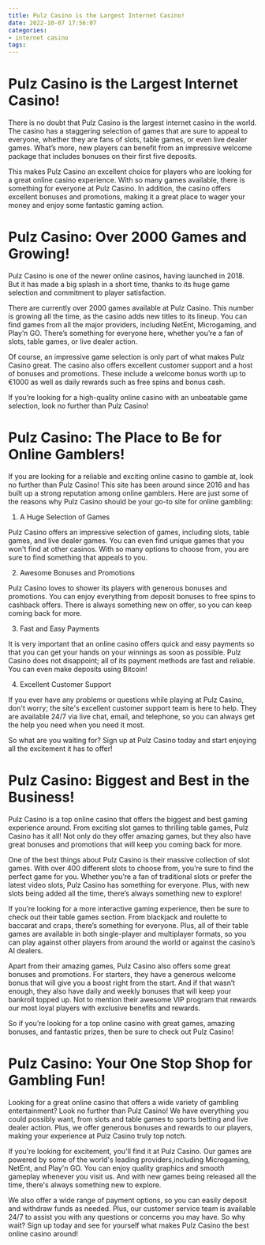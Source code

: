 ```yaml
---
title: Pulz Casino is the Largest Internet Casino!
date: 2022-10-07 17:56:07
categories:
- internet casino
tags:
---
```



#  Pulz Casino is the Largest Internet Casino!

There is no doubt that Pulz Casino is the largest internet casino in the world. The casino has a staggering selection of games that are sure to appeal to everyone, whether they are fans of slots, table games, or even live dealer games. What’s more, new players can benefit from an impressive welcome package that includes bonuses on their first five deposits.

This makes Pulz Casino an excellent choice for players who are looking for a great online casino experience. With so many games available, there is something for everyone at Pulz Casino. In addition, the casino offers excellent bonuses and promotions, making it a great place to wager your money and enjoy some fantastic gaming action.

#  Pulz Casino: Over 2000 Games and Growing!

Pulz Casino is one of the newer online casinos, having launched in 2018. But it has made a big splash in a short time, thanks to its huge game selection and commitment to player satisfaction.

There are currently over 2000 games available at Pulz Casino. This number is growing all the time, as the casino adds new titles to its lineup. You can find games from all the major providers, including NetEnt, Microgaming, and Play’n GO. There’s something for everyone here, whether you’re a fan of slots, table games, or live dealer action.

Of course, an impressive game selection is only part of what makes Pulz Casino great. The casino also offers excellent customer support and a host of bonuses and promotions. These include a welcome bonus worth up to €1000 as well as daily rewards such as free spins and bonus cash.

If you’re looking for a high-quality online casino with an unbeatable game selection, look no further than Pulz Casino!

#  Pulz Casino: The Place to Be for Online Gamblers!

If you are looking for a reliable and exciting online casino to gamble at, look no further than Pulz Casino! This site has been around since 2016 and has built up a strong reputation among online gamblers. Here are just some of the reasons why Pulz Casino should be your go-to site for online gambling:

1. A Huge Selection of Games

Pulz Casino offers an impressive selection of games, including slots, table games, and live dealer games. You can even find unique games that you won't find at other casinos. With so many options to choose from, you are sure to find something that appeals to you.

2. Awesome Bonuses and Promotions

Pulz Casino loves to shower its players with generous bonuses and promotions. You can enjoy everything from deposit bonuses to free spins to cashback offers. There is always something new on offer, so you can keep coming back for more.

3. Fast and Easy Payments

It is very important that an online casino offers quick and easy payments so that you can get your hands on your winnings as soon as possible. Pulz Casino does not disappoint; all of its payment methods are fast and reliable. You can even make deposits using Bitcoin!

4. Excellent Customer Support

If you ever have any problems or questions while playing at Pulz Casino, don't worry; the site's excellent customer support team is here to help. They are available 24/7 via live chat, email, and telephone, so you can always get the help you need when you need it most.

So what are you waiting for? Sign up at Pulz Casino today and start enjoying all the excitement it has to offer!

#  Pulz Casino: Biggest and Best in the Business!

Pulz Casino is a top online casino that offers the biggest and best gaming experience around. From exciting slot games to thrilling table games, Pulz Casino has it all! Not only do they offer amazing games, but they also have great bonuses and promotions that will keep you coming back for more.

One of the best things about Pulz Casino is their massive collection of slot games. With over 400 different slots to choose from, you’re sure to find the perfect game for you. Whether you’re a fan of traditional slots or prefer the latest video slots, Pulz Casino has something for everyone. Plus, with new slots being added all the time, there’s always something new to explore!

If you’re looking for a more interactive gaming experience, then be sure to check out their table games section. From blackjack and roulette to baccarat and craps, there’s something for everyone. Plus, all of their table games are available in both single-player and multiplayer formats, so you can play against other players from around the world or against the casino’s AI dealers.

Apart from their amazing games, Pulz Casino also offers some great bonuses and promotions. For starters, they have a generous welcome bonus that will give you a boost right from the start. And if that wasn’t enough, they also have daily and weekly bonuses that will keep your bankroll topped up. Not to mention their awesome VIP program that rewards our most loyal players with exclusive benefits and rewards.

So if you’re looking for a top online casino with great games, amazing bonuses, and fantastic prizes, then be sure to check out Pulz Casino!

#  Pulz Casino: Your One Stop Shop for Gambling Fun!

Looking for a great online casino that offers a wide variety of gambling entertainment? Look no further than Pulz Casino! We have everything you could possibly want, from slots and table games to sports betting and live dealer action. Plus, we offer generous bonuses and rewards to our players, making your experience at Pulz Casino truly top notch.

If you're looking for excitement, you'll find it at Pulz Casino. Our games are powered by some of the world's leading providers,including Microgaming, NetEnt, and Play'n GO. You can enjoy quality graphics and smooth gameplay whenever you visit us. And with new games being released all the time, there's always something new to explore.

We also offer a wide range of payment options, so you can easily deposit and withdraw funds as needed. Plus, our customer service team is available 24/7 to assist you with any questions or concerns you may have. So why wait? Sign up today and see for yourself what makes Pulz Casino the best online casino around!